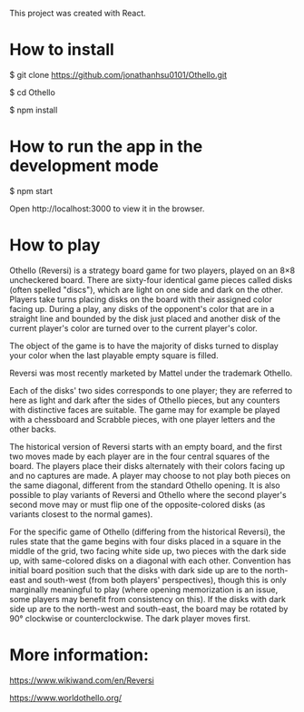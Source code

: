 This project was created with React.

# How to install

\$ git clone https://github.com/jonathanhsu0101/Othello.git

\$ cd Othello

\$ npm install

# How to run the app in the development mode

\$ npm start

Open http://localhost:3000 to view it in the browser.

# How to play

Othello (Reversi) is a strategy board game for two players, played on an 8×8 uncheckered board. There are sixty-four identical game pieces called disks (often spelled "discs"), which are light on one side and dark on the other. Players take turns placing disks on the board with their assigned color facing up. During a play, any disks of the opponent's color that are in a straight line and bounded by the disk just placed and another disk of the current player's color are turned over to the current player's color.

The object of the game is to have the majority of disks turned to display your color when the last playable empty square is filled.

Reversi was most recently marketed by Mattel under the trademark Othello.

Each of the disks' two sides corresponds to one player; they are referred to here as light and dark after the sides of Othello pieces, but any counters with distinctive faces are suitable. The game may for example be played with a chessboard and Scrabble pieces, with one player letters and the other backs.

The historical version of Reversi starts with an empty board, and the first two moves made by each player are in the four central squares of the board. The players place their disks alternately with their colors facing up and no captures are made. A player may choose to not play both pieces on the same diagonal, different from the standard Othello opening. It is also possible to play variants of Reversi and Othello where the second player's second move may or must flip one of the opposite-colored disks (as variants closest to the normal games).

For the specific game of Othello (differing from the historical Reversi), the rules state that the game begins with four disks placed in a square in the middle of the grid, two facing white side up, two pieces with the dark side up, with same-colored disks on a diagonal with each other. Convention has initial board position such that the disks with dark side up are to the north-east and south-west (from both players' perspectives), though this is only marginally meaningful to play (where opening memorization is an issue, some players may benefit from consistency on this). If the disks with dark side up are to the north-west and south-east, the board may be rotated by 90° clockwise or counterclockwise. The dark player moves first.

# More information:

https://www.wikiwand.com/en/Reversi

https://www.worldothello.org/
